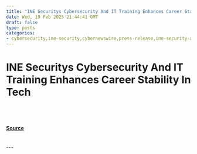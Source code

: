 ```yaml
---
title: "INE Securitys Cybersecurity And IT Training Enhances Career Stability In Tech"
date: Wed, 19 Feb 2025 21:44:41 GMT
draft: false
type: posts
categories: 
- cybersecurity,ine-security,cybernewswire,press-release,ine-security-announcement,cyber-security-awareness,blockchain-development,tech-for-good
---
```

# INE Securitys Cybersecurity And IT Training Enhances Career Stability In Tech

<br/>

<br/>


#### [Source](https://hackernoon.com/ine-securitys-cybersecurity-and-it-training-enhances-career-stability-in-tech?source=rss)

<br/>
---
